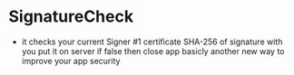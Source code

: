 # SignatureCheck
- it checks your current Signer #1 certificate SHA-256  of signature with you put it on server if false then close app basicly another new way to improve your app security

